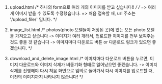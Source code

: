 
1) upload.html
/*
하나의 form으로 여러 개의 이미지를 받고 싶습니다!!
*/
/*
=> 여러 개 이미지 받을 수 있도록 수정했습니다.
=> 처음 접속할 때, url 주소는 '/upload_file/' 입니다.
*/

2) image_list.html
/*
photos(photo 모델들이 저장된 곳)에 있는 모든 photo 모델을 가져오고 싶습니다
-> 이미지가 여러 개라서, 업로드한 이미지를 전부 보여주는 것도 좋을 것 같습니다
-> 이미지마다 다운로드 버튼 or 다운로드 링크가 있으면 좋겠습니다. 
*/

3) download_and_delete_image.html
/*
이미지마다 다운로드 버튼을 누르면, 이미지 다운로드와 이미지 삭제가 비동기화 형태로 일어났으면 좋겠습니다.
-> 이미지 삭제를 진행해야 다시 처음 화면으로 임의로 돌아가서 다시 이미지를 업로드할 때, 이전의 이미지까지 나타나지 않습니다!
*/
